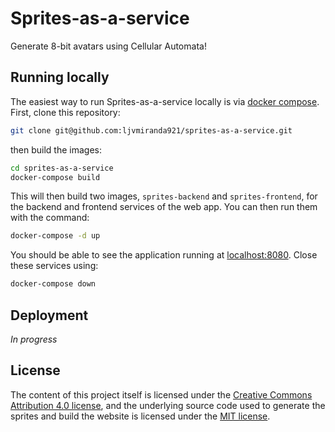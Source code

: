 # Sprites-as-a-service

Generate 8-bit avatars using Cellular Automata!

## Running locally

The easiest way to run Sprites-as-a-service locally is via [docker
compose](https://docs.docker.com/compose/). First, clone this repository:

```sh
git clone git@github.com:ljvmiranda921/sprites-as-a-service.git
```

then build the images:

```sh
cd sprites-as-a-service
docker-compose build
```

This will then build two images, `sprites-backend` and `sprites-frontend`, for
the backend and frontend services of the web app. You can then run them with
the command:

```sh
docker-compose -d up
```

You should be able to see the application running at
[localhost:8080](localhost:8080). Close these services using:

```sh
docker-compose down
```

## Deployment

*In progress*

## License

The content of this project itself is licensed under the [Creative Commons
Attribution 4.0 license](https://creativecommons.org/licenses/by/4.0/deed.ast), and the underlying source code used to generate the
sprites and build the website is licensed under the [MIT license](https://github.com/ljvmiranda921/sprites-as-a-service/blob/master/LICENSE).
